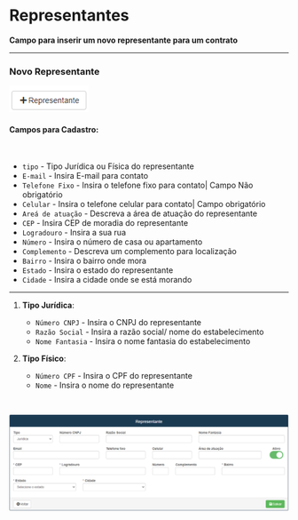 # Representantes
**Campo para inserir um novo representante para um contrato**
***

### Novo Representante

![](../../..//img/novoRepresentante.png)


#### **Campos para Cadastro**:
<br>

* `tipo` - Tipo Jurídica ou Física do representante
* `E-mail` - Insira E-mail para contato
* `Telefone Fixo` - Insira o telefone fixo para contato| Campo Não obrigatório
* `Celular` - Insira o telefone celular para contato| Campo obrigatório
* `Areá de atuação` - Descreva a área de atuação do representante
* `CEP` - Insira CEP de moradia do representante
* `Logradouro` - Insira a sua rua 
* `Número` - Insira o número de casa ou apartamento
* `Complemento` - Descreva um complemento para localização
* `Bairro` - Insira o bairro onde mora
* `Estado` - Insira o estado do representante 
* `Cidade` - Insira a cidade onde se está morando

***
1. **Tipo Jurídica**:
    - `Número CNPJ` - Insira o CNPJ do representante
    - `Razão Social` - Insira a razão social/ nome do estabelecimento
    - `Nome Fantasia` - Insira o nome fantasia do estabelecimento

2. **Tipo Físico**:
    - `Número CPF` - Insira o CPF do representante
    - `Nome` - Insira o nome do representante
<br>

![](../../..//img/cadastroRepresentante.png)
